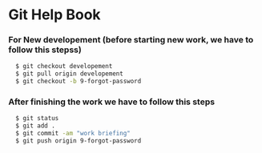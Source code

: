 # Git Help Book
    
### For New developement (before starting new work, we have to follow this stepss) 
    
```sh
  $ git checkout developement 
  $ git pull origin developement 
  $ git checkout -b 9-forgot-password
```
    
### After finishing the work we have to follow this steps 
    
```sh
  $ git status
  $ git add .
  $ git commit -am "work briefing"
  $ git push origin 9-forgot-password
```
